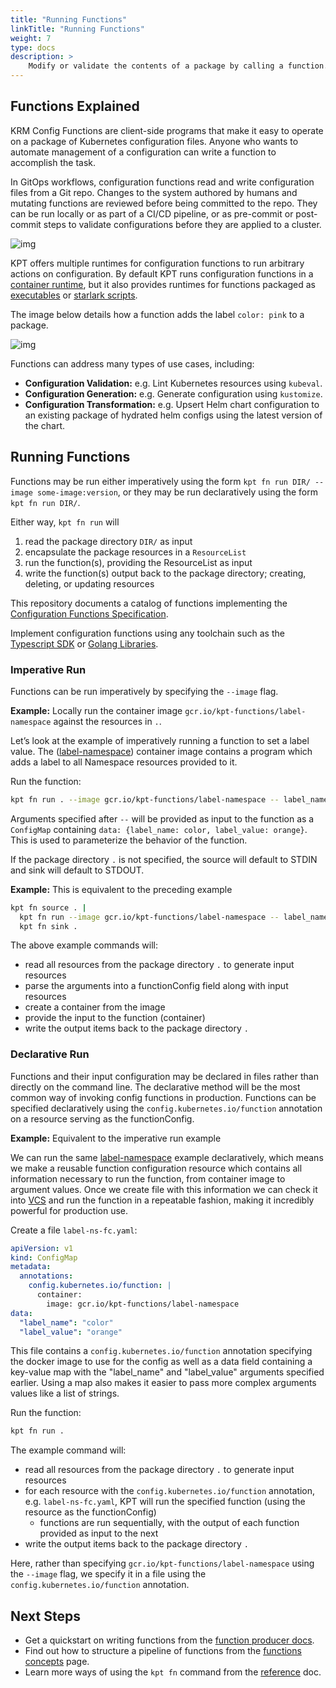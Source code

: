 ```yaml
---
title: "Running Functions"
linkTitle: "Running Functions"
weight: 7
type: docs
description: >
    Modify or validate the contents of a package by calling a function.
---
```


## Functions Explained

KRM Config Functions are client-side programs that make it easy to operate on a
package of Kubernetes configuration files. Anyone who wants to automate management
of a configuration can write a function to accomplish the task.

In GitOps workflows, configuration functions read and write configuration files from
a Git repo. Changes to the system authored by humans and mutating functions
are reviewed before being committed to the repo. They can be run locally or as
part of a CI/CD pipeline, or as pre-commit or post-commit steps to validate
configurations before they are applied to a cluster.

![img](../../../static/images/pipeline.png)

KPT offers multiple runtimes for configuration functions to run arbitrary
actions on configuration. By default KPT runs configuration functions in a
[container runtime], but it also provides runtimes for functions packaged as
[executables] or [starlark scripts].

The image below details how a function adds the label `color: pink` to a
package.

![img](/../../../static/images/fn-command.svg)

Functions can address many types of use cases, including:

- **Configuration Validation:** e.g. Lint Kubernetes resources using `kubeval`.
- **Configuration Generation:** e.g. Generate configuration using `kustomize`.
- **Configuration Transformation:** e.g. Upsert Helm chart configuration to an
  existing package of hydrated helm configs using the latest version of the
  chart.

## Running Functions

Functions may be run either imperatively using the form
`kpt fn run DIR/ --image some-image:version`, or they may be run declaratively
using the form `kpt fn run DIR/`.

Either way, `kpt fn run` will

1. read the package directory `DIR/` as input
2. encapsulate the package resources in a `ResourceList`
3. run the function(s), providing the ResourceList as input
4. write the function(s) output back to the package directory; creating,
   deleting, or updating resources

This repository documents a catalog of functions implementing the
[Configuration Functions Specification][spec].

Implement configuration functions using any toolchain such as the
[Typescript SDK][ts sdk] or [Golang Libraries][go libs].

### Imperative Run

Functions can be run imperatively by specifying the `--image` flag.

**Example:** Locally run the container image
`gcr.io/kpt-functions/label-namespace` against the resources in `.`.

Let’s look at the example of imperatively running a function to set a label
value. The ([label-namespace]) container image contains a program which adds a
label to all Namespace resources provided to it.

Run the function:

```sh
kpt fn run . --image gcr.io/kpt-functions/label-namespace -- label_name=color label_value=orange
```

Arguments specified after `--` will be provided as input to the function as a
`ConfigMap` containing `data: {label_name: color, label_value: orange}`.  This
is used to parameterize the behavior of the function.

If the package directory `.` is not specified, the source will default to STDIN
and sink will default to STDOUT.

**Example:** This is equivalent to the preceding example

```sh
kpt fn source . |
  kpt fn run --image gcr.io/kpt-functions/label-namespace -- label_name=color label_value=orange |
  kpt fn sink .
```

The above example commands will:

- read all resources from the package directory `.` to generate input resources
- parse the arguments into a functionConfig field along with input resources
- create a container from the image
- provide the input to the function (container)
- write the output items back to the package directory `.`

### Declarative Run

Functions and their input configuration may be declared in files rather than
directly on the command line. The declarative method will be the most common
way of invoking config functions in production. Functions can be specified
declaratively using the `config.kubernetes.io/function` annotation on a
resource serving as the functionConfig.

**Example:** Equivalent to the imperative run example

We can run the same [label-namespace] example declaratively, which means we
make a reusable function configuration resource which contains all information
necessary to run the function, from container image to argument values. Once we
create file with this information we can check it into [VCS] and run the
function in a repeatable fashion, making it incredibly powerful for production
use.

Create a file `label-ns-fc.yaml`:

```yaml
apiVersion: v1
kind: ConfigMap
metadata:
  annotations:
    config.kubernetes.io/function: |
      container:
        image: gcr.io/kpt-functions/label-namespace
data:
  "label_name": "color"
  "label_value": "orange"
```

This file contains a `config.kubernetes.io/function` annotation specifying the
docker image to use for the config as well as a data field containing a
key-value map with the "label_name" and "label_value" arguments specified
earlier. Using a map also makes it easier to pass more complex arguments values
like a list of strings.

Run the function:

```sh
kpt fn run .
```

The example command will:

- read all resources from the package directory `.` to generate input resources
- for each resource with the `config.kubernetes.io/function` annotation, e.g.
  `label-ns-fc.yaml`, KPT will run the specified function (using the resource
  as the functionConfig)
  - functions are run sequentially, with the output of each function provided
    as input to the next
- write the output items back to the package directory `.`

Here, rather than specifying `gcr.io/kpt-functions/label-namespace` using the
`--image` flag, we specify it in a file using the
`config.kubernetes.io/function` annotation.

## Next Steps

- Get a quickstart on writing functions from the [function producer docs].
- Find out how to structure a pipeline of functions from the
  [functions concepts] page.
- Learn more ways of using the `kpt fn` command from the [reference] doc.

[container runtime]: ../../producer/functions/container/
[executables]: ../../producer/functions/exec/
[starlark scripts]: ../../producer/functions/starlark/
[label-namespace]: https://github.com/GoogleContainerTools/kpt-functions-sdk/blob/master/ts/hello-world/src/label_namespace.ts
[VCS]: https://en.wikipedia.org/wiki/Version_control
[function producer docs]: ../../producer/functions/
[functions concepts]: ../../../concepts/functions/
[reference]: ../../../reference/fn/run/
[spec]: https://github.com/kubernetes-sigs/kustomize/blob/master/cmd/config/docs/api-conventions/functions-spec.md
[ts sdk]: ../../producer/functions/ts/
[go libs]: ../../producer/functions/golang/
